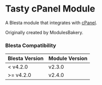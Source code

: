 # Tasty cPanel Module

A Blesta module that integrates with [cPanel](http://cpanel.com/).

Originally created by ModulesBakery.

### Blesta Compatibility

|Blesta Version|Module Version|
|--------------|--------------|
|< v4.2.0|v2.3.0|
|>= v4.2.0|v2.4.0|

